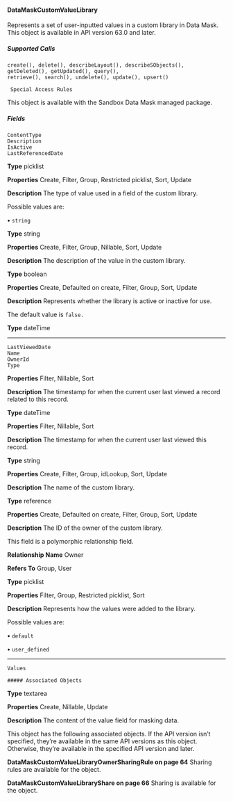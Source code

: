 #### DataMaskCustomValueLibrary

Represents a set of user-inputted values in a custom library in Data Mask. This object is available in API version 63.0 and later.

##### Supported Calls
```
create(), delete(), describeLayout(), describeSObjects(), getDeleted(), getUpdated(), query(),
retrieve(), search(), undelete(), update(), upsert()

 Special Access Rules

```
This object is available with the Sandbox Data Mask managed package.

##### Fields

```
ContentType
Description
IsActive
LastReferencedDate

```

**Type**
picklist

**Properties**
Create, Filter, Group, Restricted picklist, Sort, Update

**Description**
The type of value used in a field of the custom library.

Possible values are:

**•** `string`

**Type**
string

**Properties**
Create, Filter, Group, Nillable, Sort, Update

**Description**
The description of the value in the custom library.

**Type**
boolean

**Properties**
Create, Defaulted on create, Filter, Group, Sort, Update

**Description**
Represents whether the library is active or inactive for use.

The default value is `false.`

**Type**
dateTime


-----

```
LastViewedDate
Name
OwnerId
Type

```

**Properties**
Filter, Nillable, Sort

**Description**
The timestamp for when the current user last viewed a record related to this record.

**Type**
dateTime

**Properties**
Filter, Nillable, Sort

**Description**
The timestamp for when the current user last viewed this record.

**Type**
string

**Properties**
Create, Filter, Group, idLookup, Sort, Update

**Description**
The name of the custom library.

**Type**
reference

**Properties**
Create, Defaulted on create, Filter, Group, Sort, Update

**Description**
The ID of the owner of the custom library.

This field is a polymorphic relationship field.

**Relationship Name**
Owner

**Refers To**
Group, User

**Type**
picklist

**Properties**
Filter, Group, Restricted picklist, Sort

**Description**
Represents how the values were added to the library.

Possible values are:

**•** `default`

**•** `user_defined`


-----

```
Values

##### Associated Objects

```

**Type**
textarea

**Properties**
Create, Nillable, Update

**Description**
The content of the value field for masking data.


This object has the following associated objects. If the API version isn’t specified, they’re available in the same API versions as this object.
Otherwise, they’re available in the specified API version and later.

**DataMaskCustomValueLibraryOwnerSharingRule on page 64**
Sharing rules are available for the object.

**DataMaskCustomValueLibraryShare on page 66**
Sharing is available for the object.
